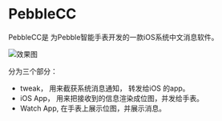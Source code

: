 PebbleCC
========

PebbleCC是 为Pebble智能手表开发的一款iOS系统中文消息软件。

![效果图](http://dn-songfei.qbox.me/pebble871E467553EF4E17EFDBBAD24AE75616.jpg)

分为三个部分：

* tweak， 用来截获系统消息通知， 转发给iOS 的app。
* iOS App， 用来把接收到的信息渲染成位图，并发给手表。
* Watch App, 在手表上展示位图，并展示消息。 



